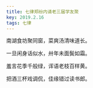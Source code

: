 ```yaml
---
title: 七律郑纷内请老三届学友聚
key: 2019.2.16
tags: 七律
---
```


南湖食坊聚同窗，菜爽汤清味道长。

一旦闲身话似水，卅年未面鬓如霜。

羞言花季千般绿，诨语老枝百样黄。

把酒三杯戏调侃，佳缘错过读书郎。

</br>

